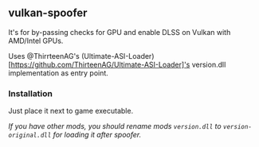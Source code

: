 ## vulkan-spoofer
It's for by-passing checks for GPU and enable DLSS on Vulkan with AMD/Intel GPUs.

Uses @ThirrteenAG's (Ultimate-ASI-Loader)[https://github.com/ThirteenAG/Ultimate-ASI-Loader]'s version.dll implementation as entry point.

### Installation
Just place it next to game executable.

*If you have other mods, you should rename mods `version.dll` to `version-original.dll` for loading it after spoofer.*
